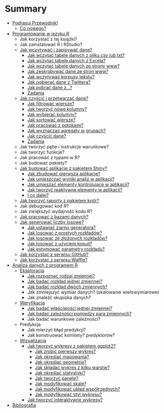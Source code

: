 # Summary

* [Podrasuj Przewodnik!](contribute.md)
  * [Co nowego?](co_nowego.md)
* [Programowanie w języku R](puste.md)
   * Jak korzystać z tej książki?
   * Jak zainstalować R i RStudio?
   * [Jak wczytywać i zapisywać dane?](Programowanie/zapisywac.md)
       * [Jak wczytać tabele danych z pliku csv lub txt?](Programowanie/jak_wczytac_tabele_danych_z_pliku_csv_lub_txt.md)
       * [Jak wczytać tabele danych z Excela?](Programowanie/jak_wczytac_dane_z_excela.md)
       * [Jak wczytać tabele danych ze strony www?](Programowanie/jak_wczytywac_tabele_z_formatu_html.md)
       * [Jak zeskrobywać dane ze stron www?](Programowanie/jak_zeskrobywac_dane_ze_stron_www_uzywajac_pakietu.md)
       * [Jak wczytywać korpusy tekstu?](Programowanie/jak_wczytywac_korpusy_tekstu.md)
       * [Jak pobierać dane z Twittera?](Programowanie/jak_pobierac_dane_z_twittera.md)
       * [Jak pobrać dane z...?](Programowanie/jak_pobrac_dane_z.md)
       * [Zadania](Programowanie/zadania.md)
   * [Jak czyścić i przetwarzać dane?](Programowanie/czyscic_przetwarzac.md)
       * [Jak filtrować wiersze?](Programowanie/filter.md)
       * [Jak tworzyć nowe kolumny?](Programowanie/mutate.md)
       * [Jak wybierać kolumny?](Programowanie/select.md)
       * [Jak sortować wiersze?](Programowanie/arrange.md)
       * [Jak pracować z potokami?](Programowanie/potoki.md)
       * [Jak wyznaczać agregaty w grupach?](Programowanie/groupby.md)
       * [Jak czyścić dane?](Programowanie/tidyr.md)
       * [Zadania](Programowanie/zadaniaDplyr.md)
   * Jak tworzyć pętle i instrukcje warunkowe?
   * Jak tworzyć funkcje?
   * Jak pracować z typami w R?
   * Jak budować pakiety?
   * [Jak budować aplikacje z pakietem Shiny?](Programowanie/jak_tworzyc_aplikajce.md)
     * [Jak zbudować pierwszą aplikację?](Programowanie/jak_tworzyc_aplikajce0.md)
     * [Jak umieszczać wyniki analiz w aplikacji?](Programowanie/jak_tworzyc_aplikajce1.md)
     * [Jak umieszać elementy kontrolujące w aplikacji?](Programowanie/jak_tworzyc_aplikajce2.md)
     * [Jak tworzyć reaktywne elementy w aplikacji?](Programowanie/jak_tworzyc_aplikajce3.md)
     * [I co dalej?](Programowanie/jak_tworzyc_aplikajce4.md)
   * [Jak tworzyć raporty z pakietem knitr?](Programowanie/jak_tworzyc_raporty.md)
   * Jak debugować kod R?
   * Jak zwiększyć wydajność kodu R?
   * [Jak pracować z bazami danych?](Programowanie/jak_pracowac_z_bazami_danych.md)
   * [Jak generować liczby losowe?](Programowanie/generatory_llosowych.md)
     * [Jak ustawiać ziarno generatora?](Programowanie/generatory_1.md)
     * [Jak losować z prostych rozkładów?](Programowanie/generatory_2.md)
     * [Jak losowac ze złożonych rozkładów?](Programowanie/generatory_3.md)
     * [Jak losować z użyciem kopuli?](Programowanie/generatory_4.md)
     * [Jak estymować parametry rozkładu?](Programowanie/generatory_5.md)
   * [Jak korzystać z serwisu GitHub?](Programowanie/jak_korzystac_z_serwisu_github_i_waffle.md)
   * [Jak korzystać z serwisu Waffle?](Programowanie/jak_korzystac_z_serwisu_waffle.md)
* [Analiza danych z programem R](Analiza/analizadanych_z_programem_r_md.md)
   * [Eksploracja](Analiza/eksploracja.md)
       * [Jak rozpoznać rodzaj zmiennej?](Analiza/jak_rozpoznac_rodzaj_zmiennej.md)
       * [Jak badać rozkład jednej zmiennej?](Analiza/jak_badac_rozklad_jednej_zmiennej.md)
       * [Jak badać rozkład dwóch zmiennych?](Analiza/jak_badac_rozklad_dwoch_zmiennych.md)
       * Jak zmniejszyć wymiar danych? (skalowanie wielowymiarowe)
       * Jak znaleźć skupiska danych?
   * [Weryfikacja](Analiza/weryfikacja.md)
       * [Jak badać właściwości jednej zmiennej?](Analiza/jak_badac_wlasciwosci_jednej_zmiennej.md)
       * [Jak badać zależności pomiędzy parą zmiennych?](Analiza/jak_badac_zaleznosci_pomiedzy_para_zmiennych.md)
       * Jak badać warunkowe zależności?
   * Predykcja
       * Jak mierzyć błąd predykcji?
       * Jak konstruować komitety? predyktorów?
   * [Wizualizacja](Wizualizacja/wizualizacja.md)
       * [Jak tworzyć wykresy z pakietem ggplot2?](Wizualizacja/jak_tworzyc_wykresy_ggplot2.md)
         * [Jak zrobić pierwszy wykres?](Wizualizacja/ggplot2/01_pierwszy_wykres.md)
         * [Jak określać mapowania?](Wizualizacja/ggplot2/02_mapowania.md)
         * [Jak określać geometrię?](Wizualizacja/ggplot2/03_geometrie.md)
         * [Jak składać wykres z kilku warstw?](Wizualizacja/ggplot2/04_warstwy.md)
         * [Jak określać statystyki?](Wizualizacja/ggplot2/05_statystyki.md)
         * [Jak tworzyć panele?](Wizualizacja/ggplot2/06_panele.md)
         * [Jak modyfikować skale?](Wizualizacja/ggplot2/07_skale.md)
         * [Jak modyfikować układ współrzędnych?](Wizualizacja/ggplot2/08_wspolrzedne.md)
         * [Jak modyfikować styl wykresu?](Wizualizacja/ggplot2/09_styl.md)
       * [Jak tworzyć interaktywne wykresy?](Wizualizacja/jak_tworzyc_interaktywne_wykresy.md)
* [Bibliografia](references.md)


